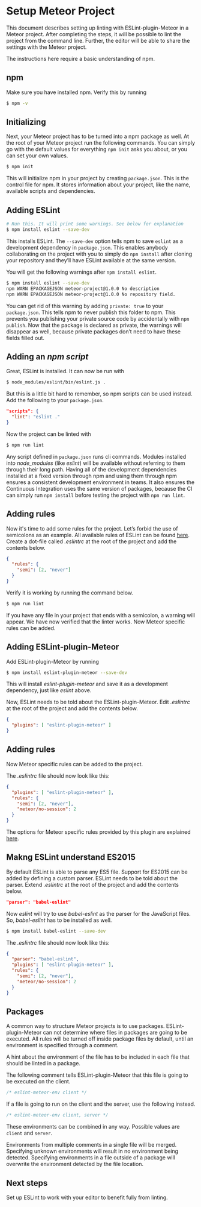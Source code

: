 # Setup Meteor Project
This document describes setting up linting with ESLint-plugin-Meteor in a Meteor project. After completing the steps, it will be possible to lint the project from the command line. Further, the editor will be able to share the settings with the Meteor project.

The instructions here require a basic understanding of npm.

## npm
Make sure you have installed npm. Verify this by running

```bash
$ npm -v
```

## Initializing
Next, your Meteor project has to be turned into a npm package as well. At the root of your Meteor project run the following commands. You can simply go with the default values for everything `npm init` asks you about, or you can set your own values.

```bash
$ npm init
```

This will initialize npm in your project by creating `package.json`. This is the control file for npm. It stores information about your project, like the name, available scripts and dependencies.


## Adding ESLint
```bash
# Run this. It will print some warnings. See below for explanation
$ npm install eslint --save-dev

```

This installs ESLint. The `--save-dev` option tells npm to save `eslint` as a development dependency in `package.json`. This enables anybody collaborating on the project with you to simply do `npm install` after cloning your repository and they’ll have ESLint available at the same version.

You will get the following warnings after `npm install eslint`.

```bash
$ npm install eslint --save-dev
npm WARN EPACKAGEJSON meteor-project@1.0.0 No description
npm WARN EPACKAGEJSON meteor-project@1.0.0 No repository field.
```

You can get rid of this warning by adding `private: true` to your `package.json`. This tells npm to never publish this folder to npm. This prevents you publishing your private source code by accidentally with `npm publish`. Now that the package is declared as private, the warnings will disappear as well, because private packages don’t need to have these fields filled out.

## Adding an *npm script*

Great, ESLint is installed. It can now be run with

```bash
$ node_modules/eslint/bin/eslint.js .
```

But this is a little bit hard to remember, so npm scripts can be used instead. Add the following to your `package.json`.

```json
"scripts": {
  "lint": "eslint ."
}
```

Now the project can be linted with

```bash
$ npm run lint
```

Any script defined in `package.json` runs cli commands. Modules installed into *node_modules* (like *eslint*) will be available without referring to them through their long path. Having all of the development dependencies installed at a fixed version through npm and using them through npm ensures a consistent development environment in teams. It also ensures the Continuous Integration uses the same version of packages, because the CI can simply run `npm install` before testing the project with `npm run lint`.

## Adding rules
Now it's time to add some rules for the project. Let’s forbid the use of semicolons as an example. All available rules of ESLint can be found [here](http://eslint.org/docs/rules/).
Create a dot-file called *.eslintrc* at the root of the project and add the contents below.

```json
{
  "rules": {
    "semi": [2, "never"]
  }
}
```

Verify it is working by running the command below.

```bash
$ npm run lint
```

If you have any file in your project that ends with a semicolon, a warning will appear.
We have now verified that the linter works. Now Meteor specific rules can be added.

## Adding ESLint-plugin-Meteor
Add ESLint-plugin-Meteor by running

```bash
$ npm install eslint-plugin-meteor --save-dev
```

This will install *eslint-plugin-meteor* and save it as a development dependency, just like *eslint* above.

Now, ESLint needs to be told about the ESLint-plugin-Meteor. Edit *.eslintrc* at the root of the project and add the contents below.

```json
{
  "plugins": [ "eslint-plugin-meteor" ]
}
```

## Adding rules
Now Meteor specific rules can be added to the project.


The *.eslintrc* file should now look like this:
```json
{
  "plugins": [ "eslint-plugin-meteor" ],
  "rules": {
    "semi": [2, "never"],
    "meteor/no-session": 2
  }
}
```

The options for Meteor specific rules provided by this plugin are explained [here](docs/rules/).

## Makng ESLint understand ES2015
By default ESLint is able to parse any ES5 file. Support for ES2015 can be added by defining a custom parser. ESLint needs to be told about the parser. Extend *.eslintrc* at the root of the project and add the contents below.

```json
"parser": "babel-eslint"
```

Now *eslint* will try to use *babel-eslint* as the parser for the JavaScript files. So, *babel-eslint* has to be installed as well.

```bash
$ npm install babel-eslint --save-dev
```

The *.eslintrc* file should now look like this:
```json
{
  "parser": "babel-eslint",
  "plugins": [ "eslint-plugin-meteor" ],
  "rules": {
    "semi": [2, "never"],
    "meteor/no-session": 2
  }
}
```

## Packages
A common way to structure Meteor projects is to use packages. ESLint-plugin-Meteor can not determine where files in packages are going to be executed. All rules will be turned off inside package files by default, until an environment is specified through a comment.

A hint about the environment of the file has to be included in each file that should be linted in a package.

The following comment tells ESLint-plugin-Meteor that this file is going to be executed on the client.

```js
/* eslint-meteor-env client */
```

If a file is going to run on the client and the server, use the following instead.

```js
/* eslint-meteor-env client, server */
```

These environments can be combined in any way. Possible values are `client` and `server`.

Environments from multiple comments in a single file will be merged. Specifying unknown environments will result in no environment being detected. Specifying environments in a file outside of a package will overwrite the environment detected by the file location.

## Next steps
Set up ESLint to work with your editor to benefit fully from linting.
